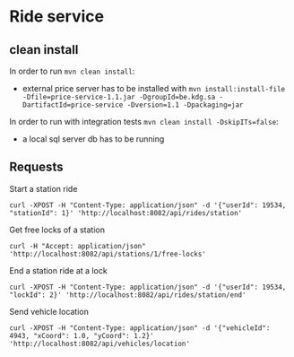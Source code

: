 # Ride service

## clean install

In order to run `mvn clean install`:
- external price server has to be installed with `mvn install:install-file -Dfile=price-service-1.1.jar -DgroupId=be.kdg.sa -DartifactId=price-service -Dversion=1.1 -Dpackaging=jar`

In order to run with integration tests `mvn clean install -DskipITs=false`:
- a local sql server db has to be running

## Requests

Start a station ride

    curl -XPOST -H "Content-Type: application/json" -d '{"userId": 19534, "stationId": 1}' 'http://localhost:8082/api/rides/station'

Get free locks of a station

    curl -H "Accept: application/json" 'http://localhost:8082/api/stations/1/free-locks'

End a station ride at a lock

    curl -XPOST -H "Content-Type: application/json" -d '{"userId": 19534, "lockId": 2}' 'http://localhost:8082/api/rides/station/end'

Send vehicle location

    curl -XPOST -H "Content-Type: application/json" -d '{"vehicleId": 4943, "xCoord": 1.0, "yCoord": 1.2}' 'http://localhost:8082/api/vehicles/location'
